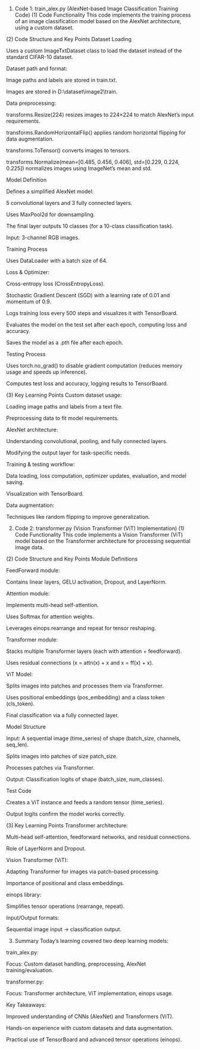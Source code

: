 1. Code 1: train_alex.py (AlexNet-based Image Classification Training Code)
(1) Code Functionality
This code implements the training process of an image classification model based on the AlexNet architecture, using a custom dataset.

(2) Code Structure and Key Points
Dataset Loading

Uses a custom ImageTxtDataset class to load the dataset instead of the standard CIFAR-10 dataset.

Dataset path and format:

Image paths and labels are stored in train.txt.

Images are stored in D:\dataset\image2\train.

Data preprocessing:

transforms.Resize(224) resizes images to 224×224 to match AlexNet’s input requirements.

transforms.RandomHorizontalFlip() applies random horizontal flipping for data augmentation.

transforms.ToTensor() converts images to tensors.

transforms.Normalize(mean=[0.485, 0.456, 0.406], std=[0.229, 0.224, 0.225]) normalizes images using ImageNet’s mean and std.

Model Definition

Defines a simplified AlexNet model:

5 convolutional layers and 3 fully connected layers.

Uses MaxPool2d for downsampling.

The final layer outputs 10 classes (for a 10-class classification task).

Input: 3-channel RGB images.

Training Process

Uses DataLoader with a batch size of 64.

Loss & Optimizer:

Cross-entropy loss (CrossEntropyLoss).

Stochastic Gradient Descent (SGD) with a learning rate of 0.01 and momentum of 0.9.

Logs training loss every 500 steps and visualizes it with TensorBoard.

Evaluates the model on the test set after each epoch, computing loss and accuracy.

Saves the model as a .pth file after each epoch.

Testing Process

Uses torch.no_grad() to disable gradient computation (reduces memory usage and speeds up inference).

Computes test loss and accuracy, logging results to TensorBoard.

(3) Key Learning Points
Custom dataset usage:

Loading image paths and labels from a text file.

Preprocessing data to fit model requirements.

AlexNet architecture:

Understanding convolutional, pooling, and fully connected layers.

Modifying the output layer for task-specific needs.

Training & testing workflow:

Data loading, loss computation, optimizer updates, evaluation, and model saving.

Visualization with TensorBoard.

Data augmentation:

Techniques like random flipping to improve generalization.

2. Code 2: transformer.py (Vision Transformer (ViT) Implementation)
(1) Code Functionality
This code implements a Vision Transformer (ViT) model based on the Transformer architecture for processing sequential image data.

(2) Code Structure and Key Points
Module Definitions

FeedForward module:

Contains linear layers, GELU activation, Dropout, and LayerNorm.

Attention module:

Implements multi-head self-attention.

Uses Softmax for attention weights.

Leverages einops.rearrange and repeat for tensor reshaping.

Transformer module:

Stacks multiple Transformer layers (each with attention + feedforward).

Uses residual connections (x = attn(x) + x and x = ff(x) + x).

ViT Model:

Splits images into patches and processes them via Transformer.

Uses positional embeddings (pos_embedding) and a class token (cls_token).

Final classification via a fully connected layer.

Model Structure

Input: A sequential image (time_series) of shape (batch_size, channels, seq_len).

Splits images into patches of size patch_size.

Processes patches via Transformer.

Output: Classification logits of shape (batch_size, num_classes).

Test Code

Creates a ViT instance and feeds a random tensor (time_series).

Output logits confirm the model works correctly.

(3) Key Learning Points
Transformer architecture:

Multi-head self-attention, feedforward networks, and residual connections.

Role of LayerNorm and Dropout.

Vision Transformer (ViT):

Adapting Transformer for images via patch-based processing.

Importance of positional and class embeddings.

einops library:

Simplifies tensor operations (rearrange, repeat).

Input/Output formats:

Sequential image input → classification output.

3. Summary
Today’s learning covered two deep learning models:

train_alex.py:

Focus: Custom dataset handling, preprocessing, AlexNet training/evaluation.

transformer.py:

Focus: Transformer architecture, ViT implementation, einops usage.

Key Takeaways:

Improved understanding of CNNs (AlexNet) and Transformers (ViT).

Hands-on experience with custom datasets and data augmentation.

Practical use of TensorBoard and advanced tensor operations (einops).